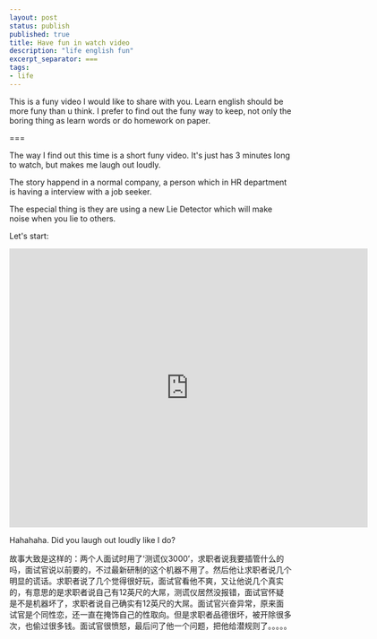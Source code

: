 ```yaml
---
layout: post
status: publish
published: true
title: Have fun in watch video
description: "life english fun"
excerpt_separator: ===
tags:
- life
---
```


This is a funy video I would like to share with you. Learn english should be more funy than u think. I prefer to find out the funy way to keep, not only the boring thing as learn words or do homework on paper.

===

The way I find out this time is a short funy video. It's just has 3 minutes long to watch, but makes me laugh out loudly.

The story happend in a normal company, a person which in HR department is having a interview with a job seeker.

The especial thing is they are using a new Lie Detector which will make noise when you lie to others.

Let's start:

<iframe frameborder="0" width="640" height="498" src="https://v.qq.com/iframe/player.html?vid=w0161zniawq&tiny=0&auto=0" allowfullscreen></iframe>


Hahahaha. Did you laugh out loudly like I do?

故事大致是这样的：两个人面试时用了‘测谎仪3000’，求职者说我要插管什么的吗，面试官说以前要的，不过最新研制的这个机器不用了。然后他让求职者说几个明显的谎话。求职者说了几个觉得很好玩，面试官看他不爽，又让他说几个真实的，有意思的是求职者说自己有12英尺的大屌，测谎仪居然没报错，面试官怀疑是不是机器坏了，求职者说自己确实有12英尺的大屌。面试官兴奋异常，原来面试官是个同性恋，还一直在掩饰自己的性取向。但是求职者品德很坏，被开除很多次，也偷过很多钱。面试官很愤怒，最后问了他一个问题，把他给潜规则了。。。。。
